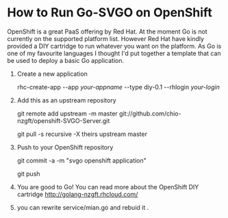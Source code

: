 How to Run Go-SVGO on OpenShift
===============================

OpenShift is a great PaaS offering by Red Hat. At the moment 
Go is not currently on the supported platform list. However Red Hat 
have kindly provided a DIY cartridge to run whatever you want on the 
platform. As Go is one of my favourite languages I thought I'd put 
together a template that can be used to deploy a basic Go application. 

1. Create a new application 

    rhc-create-app --app *your-appname* --type diy-0.1 --rhlogin *your-login*

2. Add this as an upstream repository

    git remote add upstream -m master git://github.com/chio-nzgft/openshift-SVGO-Server.git
    
    git pull -s recursive -X theirs upstream master

3. Push to your OpenShift repository
   
    git commit -a -m "svgo openshift application"   
    
    git push


4. You are good to Go! You can read more about the OpenShift DIY cartridge
http://golang-nzgft.rhcloud.com/

5. you can rewrite service/mian.go and rebuid it .


